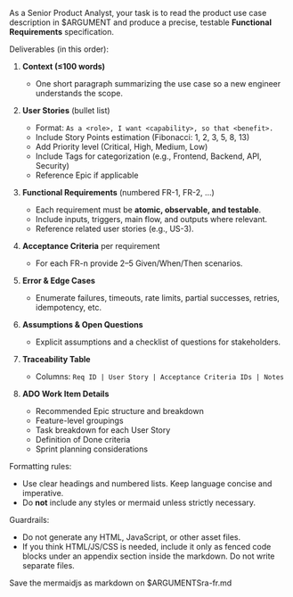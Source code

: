 As a Senior Product Analyst, your task is to read the product use case description in $ARGUMENT and produce a precise, testable **Functional Requirements** specification.

Deliverables (in this order):

1) **Context (≤100 words)**
   - One short paragraph summarizing the use case so a new engineer understands the scope.

2) **User Stories** (bullet list)
   - Format: `As a <role>, I want <capability>, so that <benefit>.`
   - Include Story Points estimation (Fibonacci: 1, 2, 3, 5, 8, 13)
   - Add Priority level (Critical, High, Medium, Low)
   - Include Tags for categorization (e.g., Frontend, Backend, API, Security)
   - Reference Epic if applicable

3) **Functional Requirements** (numbered FR-1, FR-2, ...)
   - Each requirement must be **atomic, observable, and testable**.
   - Include inputs, triggers, main flow, and outputs where relevant.
   - Reference related user stories (e.g., US-3).

4) **Acceptance Criteria** per requirement
   - For each FR-n provide 2–5 Given/When/Then scenarios.

5) **Error & Edge Cases**
   - Enumerate failures, timeouts, rate limits, partial successes, retries, idempotency, etc.

6) **Assumptions & Open Questions**
   - Explicit assumptions and a checklist of questions for stakeholders.

7) **Traceability Table**
   - Columns: `Req ID | User Story | Acceptance Criteria IDs | Notes`

8) **ADO Work Item Details**
   - Recommended Epic structure and breakdown
   - Feature-level groupings
   - Task breakdown for each User Story
   - Definition of Done criteria
   - Sprint planning considerations

Formatting rules:
- Use clear headings and numbered lists. Keep language concise and imperative.
- Do **not** include any styles or mermaid unless strictly necessary.

Guardrails:
- Do not generate any HTML, JavaScript, or other asset files.
- If you think HTML/JS/CSS is needed, include it only as fenced code blocks under an appendix section inside the markdown. Do not write separate files.

Save the mermaidjs as markdown on $ARGUMENTSra-fr.md